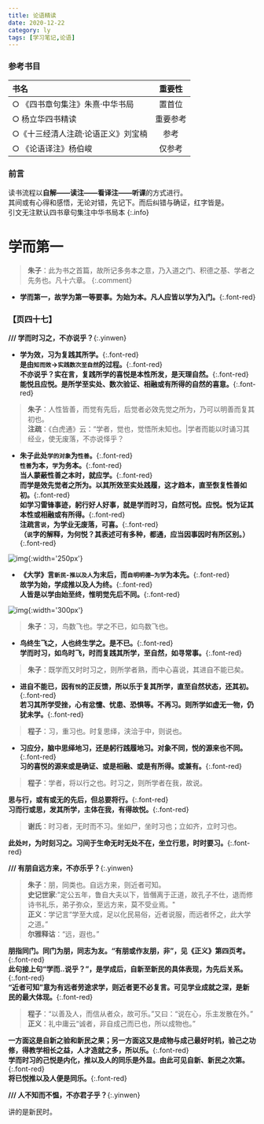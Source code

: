 ```yaml
---
title: 论语精读
date: 2020-12-22
category: ly
tags: [学习笔记,论语]
---  
```

### 参考书目

| 书名 | 重要性 |
| :--- |:--:|
|○ 《四书章句集注》朱熹·中华书局|置首位|
|○ 杨立华四书精读|重要参考|
|○《十三经清人注疏·论语正义》刘宝楠|参考|
|○ 《论语译注》杨伯峻|仅参考|
    
### 前言

读书流程以**自解——读注——看译注——听课**的方式进行。  
其间或有心得和感悟，无论对错，先记下。而后纠错与确证，红字皆是。  
引文无注默认四书章句集注中华书局本
{:.info}

# 学而第一
> **朱子**：此为书之首篇，故所记多务本之意，乃入道之门、积德之基、学者之先务也。凡十六章。
{:.comment}   

  
- **学而第一，故学为第一等要事。为始为本。凡人应皆以学为入门。**{:.font-red}
  
### 【页四十七】

**///  学而时习之，不亦说乎？**{:.yinwen}

- **学为效，习为复践其所学。**{:.font-red}  
**是由`知而效`&rarr;`实践数次至自然`的过程。**{:.font-red}  
**不亦说乎？实在言，复践所学的喜悦是本性所发，是天理自然。**{:.font-red}  
**能悦且应悦。是所学至实处、数次验证、相融或有所得的自然的喜意。**{:.font-red}

> **朱子**：人性皆善，而觉有先后，后觉者必效先觉之所为，乃可以明善而复其初也。  
> **注疏**：《白虎通》云：“学者，觉也，觉悟所未知也。|学者而能以时诵习其经业，使无废落，不亦说怿乎？ 
  
- **朱子此处`学的对象`为`性善`。**{:.font-red}  
**`性善`为本，`学`为务本。**{:.font-red}  
**当人蒙蔽性善之本时，就应学。**{:.font-red}  
**而学是效先觉者之所为。以其所效至实处践履，这才趋本，直至恢复性善如初。**{:.font-red}  
**如学习雷锋事迹，躬行好人好事，就是学而时习，自然可悦。应悦。悦为证其本性或相融或有所得。**{:.font-red}    
**注疏言`说`，为学业无废落，可喜。**{:.font-red}  
**（`说`字的解释，为何悦？其表述可有多种，都通，应当因事因时有所区别。）**{:.font-red}  

![img](http://pic.yupoo.com/erowz/699f49d6/6d59b7cf.png ){:width='250px'} 

- **《大学》言`新民-推以及人`为末后，而`自明明德—为学`为本先。**{:.font-red}  
**故学为始，学成推以及人为终。**{:.font-red}  
**人皆是以学由始至终，惟明觉先后不同。**{:.font-red}

![img](http://pic.yupoo.com/erowz/0c62de99/035fa23e.png){:width='300px'} 

> **朱子**：习，鸟数飞也。学之不已，如鸟数飞也。
  
- **鸟终生飞之，人也终生学之。是不已。**{:.font-red}  
**学而时习，如鸟时飞，时而复践其所学，至自然，如寻常事。**{:.font-red}

> **朱子**：既学而又时时习之，则所学者熟，而中心喜说，其进自不能已矣。
  
- **进自不能已，因有`悦`的正反馈，所以乐于复其所学，直至自然状态，还其初。**{:.font-red}    
**若习其所学受挫，心有忿懥、忧患、恐惧等。不再习。则所学如虚无一物，仍犹未学。**{:.font-red}

> **程子**：习，重习也。时复思绎，浃洽于中，则说也。
  
- **习应分，脑中思绎地习，还是躬行践履地习。对象不同，悦的源来也不同。**{:.font-red}  
**习的喜悦的源来或是确证、或是相融、或是有所得。或兼有。**{:.font-red}

> **程子**：学者，将以行之也。时习之，则所学者在我，故说。
  
**思与行，或有或无的先后，但总要将行。**{:.font-red}  
**习而行或思，发其所学，主体在我，有得故悦。**{:.font-red}  
  
> **谢氏**：时习者，无时而不习。坐如尸，坐时习也；立如齐，立时习也。

**此处`时`，为时刻习之。习间于生命无时无处不在，坐立行思，时时要习。**{:.font-red}  

**///  有朋自远方来，不亦乐乎？**{:.yinwen}

> **朱子**：朋，同类也。自远方来，则近者可知。    
> **史记世家**:"定公五年，鲁自大夫以下，皆僭离于正道，故孔子不仕，退而修诗书礼乐，弟子弥众，至远方来，莫不受业焉。"   
> **正义**：学记言“学至大成，足以化民易俗，近者说服，而远者怀之，此大学之道。”  
> **尔雅释诂**：“远，遐也。”  
  
**朋指同门。同门为朋，同志为友。“有朋或作友朋，非”，见《正义》第四页考。**{:.font-red}   
**此句接上句“学而..说乎？”，是学成后，自新至新民的具体表现，为先后关系。**{:.font-red}  
**“近者可知”意为有远者劳途求学，则近者更不必复言。可见学业成就之深，是新民的最大体现。**{:.font-red}

  
> **程子**：“以善及人，而信从者众，故可乐。”又曰：“说在心，乐主发散在外。”    
> **正义**：礼中庸云“诚者，非自成己而已也，所以成物也。”  
  
**一方面这是自新之验和新民之果；另一方面这又是成物与成己最好时机，验己之功修，得教学相长之益，人才造就之多，所以乐。**{:.font-red}  
**学而时习的己悦是内化，推以及人的同乐是外显。由此可见自新、新民之次第。**{:.font-red}  
**将已悦推以及人便是同乐。**{:.font-red}  

**///  人不知而不愠，不亦君子乎？**{:.yinwen}

讲的是新民时。